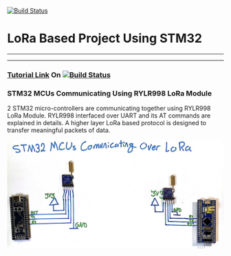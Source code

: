 [![Build Status](https://img.shields.io/badge/USEFUL%20ELECTRONICS-YOUTUBE-red)](https://www.youtube.com/user/wardzx1)
# LoRa Based Project Using STM32 
***
***

### [Tutorial Link](https://youtu.be/SqHOaU0ZsxA) On [![Build Status](https://img.shields.io/badge/YouTube-FF0000?style=for-the-badge&logo=youtube&logoColor=white)](https://youtu.be/SqHOaU0ZsxA) 

### STM32 MCUs Communicating Using RYLR998 LoRa Module 
2 STM32 micro-controllers are communicating together using RYLR998 LoRa Module. RYLR998 interfaced over UART and its AT commands are explained in details. A higher layer LoRa based protocol is designed to transfer meaningful packets of data. 

![Circuit Diagram](https://github.com/UsefulElectronics/stm32-rylr998-lora-transceiver/blob/master/Circuit%20Diagrams/Hardware%20Connection.jpg)





